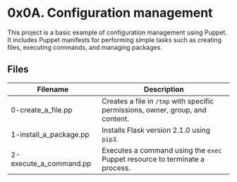 # 0x0A. Configuration management

This project is a basic example of configuration management using Puppet. It includes Puppet manifests for performing simple tasks such as creating files, executing commands, and managing packages.

## Files

| Filename                                        | Description                                                                        |
| ----------------------------------------------- | ---------------------------------------------------------------------------------- |
| 0-create_a_file.pp        | Creates a file in `/tmp` with specific permissions, owner, group, and content.     |
| 1-install_a_package.pp | Installs Flask version 2.1.0 using `pip3`.                                        |
| 2-execute_a_command.pp | Executes a command using the `exec` Puppet resource to terminate a process.        |
